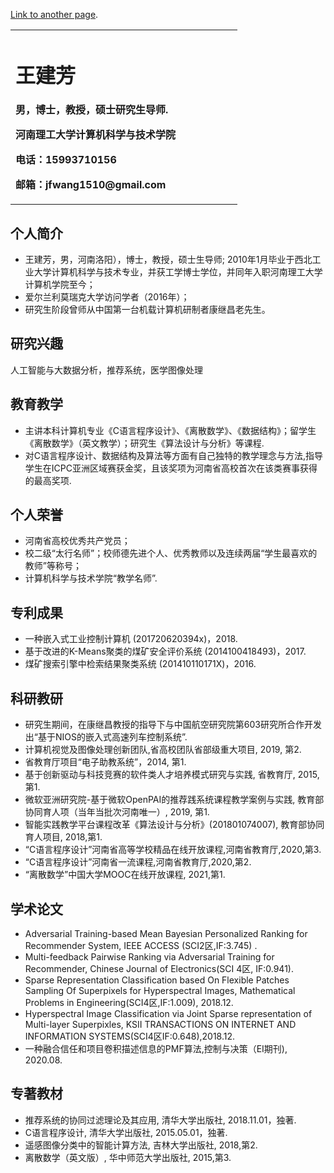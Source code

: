 

[Link to another page](./another-page.html).


<table border="0">
  <tr>
    <td width="75%">
      <h1>王建芳</h1>
      <p><b>男，博士，教授，硕士研究生导师.</b></p>
      <p><b>河南理工大学计算机科学与技术学院</b></p>
      <p><b>电话：15993710156</b></p>
      <p><b>邮箱：jfwang1510@gmail.com</b></p>
    </td>
  </tr>
</table>


## 个人简介

* 王建芳，男，河南洛阳），博士，教授，硕士生导师; 2010年1月毕业于西北工业大学计算机科学与技术专业，并获工学博士学位，并同年入职河南理工大学计算机学院至今；
* 爱尔兰利莫瑞克大学访问学者（2016年）；
* 研究生阶段曾师从中国第一台机载计算机研制者康继昌老先生。

## 研究兴趣

人工智能与大数据分析，推荐系统，医学图像处理

## 教育教学

* 主讲本科计算机专业《C语言程序设计》、《离散数学》、《数据结构》；留学生《离散数学》（英文教学）；研究生《算法设计与分析》等课程.
* 对C语言程序设计、数据结构及算法等方面有自己独特的教学理念与方法,指导学生在ICPC亚洲区域赛获金奖，且该奖项为河南省高校首次在该类赛事获得的最高奖项.


## 个人荣誉

* 河南省高校优秀共产党员；
* 校二级“太行名师”；校师德先进个人、优秀教师以及连续两届“学生最喜欢的教师”等称号；
* 计算机科学与技术学院“教学名师”.



## 专利成果

* 一种嵌入式工业控制计算机 (201720620394x)，2018. 
* 基于改进的K-Means聚类的煤矿安全评价系统 (2014100418493)，2017.
* 煤矿搜索引擎中检索结果聚类系统 (201410110171X)，2016. 

## 科研教研

* 研究生期间，在康继昌教授的指导下与中国航空研究院第603研究所合作开发出“基于NIOS的嵌入式高速列车控制系统”.
* 计算机视觉及图像处理创新团队,省高校团队省部级重大项目, 2019, 第2.
* 省教育厅项目“电子助教系统”，2014, 第1.
* 基于创新驱动与科技竞赛的软件类人才培养模式研究与实践, 省教育厅, 2015, 第1.
* 微软亚洲研究院-基于微软OpenPAI的推荐践系统课程教学案例与实践, 教育部协同育人项（当年当批次河南唯一）, 2019, 第1.
* 智能实践教学平台课程改革《算法设计与分析》(201801074007), 教育部协同育人项目, 2018,第1.
* “C语言程序设计”河南省高等学校精品在线开放课程,河南省教育厅,2020,第3.
* “C语言程序设计”河南省一流课程,河南省教育厅,2020,第2.
* “离散数学”中国大学MOOC在线开放课程, 2021,第1.

## 学术论文

* Adversarial Training-based Mean Bayesian Personalized Ranking for Recommender System, IEEE ACCESS (SCI2区,IF:3.745) .
* Multi-feedback Pairwise Ranking via Adversarial Training for Recommender, Chinese Journal of Electronics(SCI 4区, IF:0.941).
* Sparse Representation Classification based On Flexible Patches Sampling Of Superpixels for Hyperspectral Images, Mathematical Problems in Engineering(SCI4区,IF:1.009), 2018.12.
* Hyperspectral Image Classification via Joint Sparse representation of Multi-layer Superpixles, KSII TRANSACTIONS ON INTERNET AND INFORMATION SYSTEMS(SCI4区IF:0.648),2018.12.
* 一种融合信任和项目卷积描述信息的PMF算法,控制与决策（EI期刊), 2020.08.

## 专著教材

* 推荐系统的协同过滤理论及其应用, 清华大学出版社, 2018.11.01，独著.
* C语言程序设计, 清华大学出版社, 2015.05.01，独著.
* 遥感图像分类中的智能计算方法, 吉林大学出版社, 2018,第2.
* 离散数学（英文版）, 华中师范大学出版社, 2015,第3.

